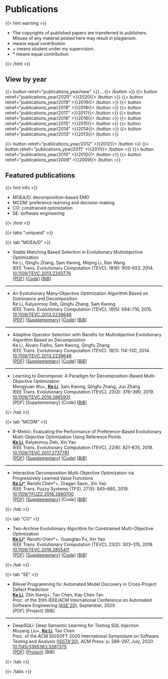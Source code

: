 # Publications

<link rel="stylesheet" href="/academicons/academicons-1.9.0/css/academicons.min.css"/>

<style>
hr.dashed {
  border-top: 1px dashed #bbb;
}

.grid-container {
  display: grid;
  grid-template-columns: 40% 60%;
  grid-gap: 5px;
  background-color: transparent;
  padding: 5px;
}
</style>

{{< hint warning >}}
- The copyrights of published papers are transferred to publishers. Misuse of any material posted here may result in plagiarism.
- means equal contribution.
- \+ means student under my supervision.
- \* means equal contribution

{{< /hint >}}

## View by year

{{< button relref="publications_year/new" >}}....{{< /button >}}
{{< button relref="publications_year/2020" >}}2020{{< /button >}}
{{< button relref="publications_year/2019" >}}2019{{< /button >}}
{{< button relref="publications_year/2018" >}}2018{{< /button >}}
{{< button relref="publications_year/2017" >}}2017{{< /button >}}
{{< button relref="publications_year/2016" >}}2016{{< /button >}}
{{< button relref="publications_year/2015" >}}2015{{< /button >}}
{{< button relref="publications_year/2014" >}}2014{{< /button >}}
{{< button relref="publications_year/2013" >}}2013{{< /button >}}

{{< button relref="publications_year/2012" >}}2012{{< /button >}}
{{< button relref="publications_year/2011" >}}2011{{< /button >}}
{{< button relref="publications_year/2010" >}}2010{{< /button >}}
{{< button relref="publications_year/2009" >}}2009{{< /button >}}

## Featured publications

{{< hint info >}}

- MOEA/D: decomposition-based EMO
- MCDM: preference learning and decision-making
- CO: constrained optimization
- SE: software engineering

{{< /hint >}}

{{< tabs "uniqueid" >}}

{{< tab "MOEA/D" >}}

- Stable Matching Based Selection in Evolutionary Multiobjective Optimization<br>
Ke Li, Qingfu Zhang, Sam Kwong, Miqing Li, Ran Wang<br>
IEEE Trans. Evolutionary Computation (TEVC). 18(6): 909–923, 2014.
<i class="ai ai-ieee ai-lg"></i> <i class="ai ai-doi ai-lg"></i> [10.1109/TEVC.2013.2293776](https://ieeexplore.ieee.org/document/6678563)<br> 
[[PDF](/publications/LiZKLW14.pdf)] [[Code](https://github.com/JerryI00/releasing-codes-java)] [[BiB](/bib/LiZKLW14.bib)] 

<hr class="dashed">

- An Evolutionary Many-Objective Optimization Algorithm Based on Dominance and Decomposition<br>
Ke Li, Kalyanmoy Deb, Qingfu Zhang, Sam Kwong<br>
IEEE Trans. Evolutionary Computation (TEVC), 19(5): 694–716, 2015.
<i class="ai ai-ieee ai-lg"></i> <i class="ai ai-doi ai-lg"></i> [10.1109/TEVC.2013.2239648](https://ieeexplore.ieee.org/document/6410018)<br>
[[PDF](/publications/LiFKZ14.pdf)] [[Supplementary](/supplementary/frrmab-supp.pdf)] [[Code](https://github.com/JerryI00/releasing-codes-java)] [[BiB](/bib/LiFKZ14.bib)]

<hr class="dashed">

- Adaptive Operator Selection with Bandits for Multiobjective Evolutionary Algorithm Based on Decomposition<br>
Ke Li, Álvaro Fialho, Sam Kwong, Qingfu Zhang<br>
IEEE Trans. Evolutionary Computation (TEVC). 18(1): 114–130, 2014.
<i class="ai ai-ieee ai-lg"></i> <i class="ai ai-doi ai-lg"></i> [10.1109/TEVC.2013.2239648](https://ieeexplore.ieee.org/document/6410018)<br>
[[PDF](/publications/LiFKZ14.pdf)] [[Supplementary](/supplementary/frrmab-supp.pdf)] [[Code](https://github.com/JerryI00/releasing-codes-java)] [[BiB](/bib/LiFKZ14.bib)]

<hr class="dashed">

- Learning to Decompose: A Paradigm for Decomposition-Based Multi-Objective Optimization<br>
Mengyuan Wu+, **<ins>Ke Li</ins>**, Sam Kwong, Qingfu Zhang, Jun Zhang<br>
IEEE Trans. Evolutionary Computation (TEVC), 23(3): 376–390, 2019.<br>
<i class="ai ai-ieee ai-lg"></i> <i class="ai ai-doi ai-lg"></i> [10.1109/TEVC.2018.2865931](https://ieeexplore.ieee.org/document/8439014)<br>
[PDF] [Supplementary] [Code] [[BiB](/bib/WuLKZZ18.bib)]

{{< /tab >}}

{{< tab "MCDM" >}}

- R-Metric: Evaluating the Performance of Preference-Based Evolutionary Multi-Objective Optimization Using Reference Points<br> 
**<ins>Ke Li</ins>**, Kalyanmoy Deb, Xin Yao<br> 
IEEE Trans. Evolutionary Computation (TEVC), 22(6): 821–835, 2018.<br> 
<i class="ai ai-ieee ai-lg"></i> <i class="ai ai-open-access ai-lg"></i> <i class="ai ai-doi ai-lg"></i> [10.1109/TEVC.2017.2737781](https://ieeexplore.ieee.org/document/8049301)<br> 
[[PDF](/publications/rmetric.pdf)] [[Supplementary](suppRMETRIC.pdf)] [[Code](/codes/rmetric.zip)] [[BiB](/bib/bibLiDY18.bib)]

<hr class="dashed">

- Interactive Decomposition Multi-Objective Optimization via Progressively Learned Value Functions<br>
**<ins>Ke Li</ins>**\*, Renzhi Chen\*+, Dragan Savic, Xin Yao<br>
IEEE Trans. Fuzzy Systems (TFS), 27(5): 845–860, 2019.<br>
<i class="ai ai-ieee ai-lg"></i> <i class="ai ai-open-access ai-lg"></i> <i class="ai ai-doi ai-lg"></i> [10.1109/TFUZZ.2018.2880700](https://ieeexplore.ieee.org/document/8531708)<br>
[[PDF](/publications/plvf.pdf)] [[Supplementary](/supplementary/plvf-supp.pdf)] [Code] [[BiB](/bib/LiCSY18.bib)]

{{< /tab >}}

{{< tab "CO" >}}

- Two-Archive Evolutionary Algorithm for Constrained Multi-Objective Optimization<br>
**<ins>Ke Li</ins>**\*, Renzhi Chen\*+, Guangtao Fu, Xin Yao<br>
IEEE Trans. Evolutionary Computation (TEVC), 23(2): 303–315, 2019.<br>
<i class="ai ai-ieee ai-lg"></i> <i class="ai ai-open-access ai-lg"></i> <i class="ai ai-doi ai-lg"></i> [10.1109/TEVC.2018.2855411](https://ieeexplore.ieee.org/document/8413136)<br>
[[PDF](/publications/ctaea.pdf)] [[Supplementary](/supplementary/ctaea-supp.pdf)] [[Code](/codes/CTAEA.zip)] [[BiB](/bib/LiCFY18.bib)]

{{< /tab >}}

{{< tab "SE" >}}

- Bilevel Programming for Automated Model Discovery in Cross-Project Defect Prediction<br>
**<ins>Ke Li</ins>**, Zilin Xiang+, Tao Chen, Kay Chen Tan<br>
Proc. of the 35th IEEE/ACM International Conference on Automated Software Engineering [(ASE'20)](https://conf.researchr.org/home/ase-2020), September, 2020<br>
[PDF] [Project] [BiB]

<hr class="dashed">

- DeepSQLi: Deep Semantic Learning for Testing SQL Injection<br>
Muyang Liu+, **<ins>Ke Li</ins>**, Tao Chen<br>
Proc. of the ACM SIGSOFT 2020 International Symposium on Software Testing and Analysis [(ISSTA'20)](https://conf.researchr.org/home/issta-2020), ACM Press: p. 286–297, July, 2020.<br>
<i class="ai ai-acm ai-lg"></i> <i class="ai ai-doi ai-lg"></i> [10.1145/3395363.3397375](https://dl.acm.org/doi/10.1145/3395363.3397375)<br>
[[PDF](/publications/LiuLC20.pdf)] [[Project](https://github.com/COLA-Laboratory/issta2020)] [BiB]

{{< /tab >}}

{{< /tabs >}}
